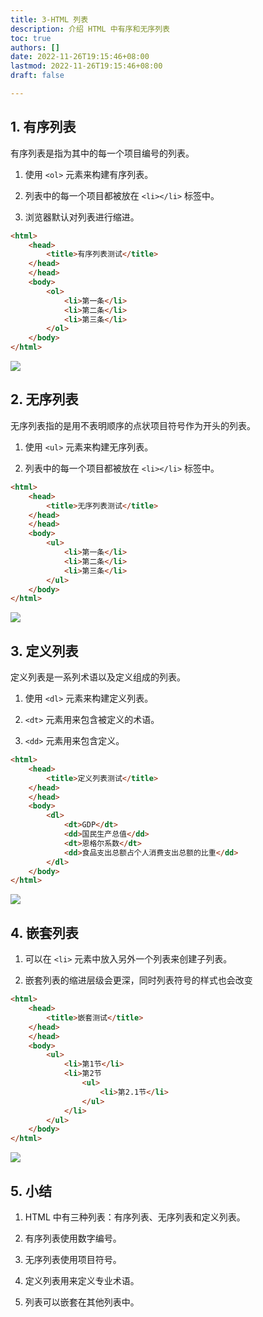 ```yaml
---
title: 3-HTML 列表
description: 介绍 HTML 中有序和无序列表
toc: true
authors: []
date: 2022-11-26T19:15:46+08:00
lastmod: 2022-11-26T19:15:46+08:00
draft: false

---
```


## 1. 有序列表

有序列表是指为其中的每一个项目编号的列表。

1. 使用 `<ol>` 元素来构建有序列表。

2. 列表中的每一个项目都被放在 `<li></li>` 标签中。

3. 浏览器默认对列表进行缩进。

```html
<html>
    <head>
        <title>有序列表测试</title>
    </head>
    </head>
    <body>
        <ol>
            <li>第一条</li>
            <li>第二条</li>
            <li>第三条</li>
        </ol>
    </body>
</html>
```

![](https://animg.oss-cn-shanghai.aliyuncs.com/2022/11/26/20221126193219.png)

## 2. 无序列表

无序列表指的是用不表明顺序的点状项目符号作为开头的列表。

1. 使用 `<ul>` 元素来构建无序列表。

2. 列表中的每一个项目都被放在 `<li></li>` 标签中。

```html
<html>
    <head>
        <title>无序列表测试</title>
    </head>
    </head>
    <body>
        <ul>
            <li>第一条</li>
            <li>第二条</li>
            <li>第三条</li>
        </ul>
    </body>
</html>
```

![](https://animg.oss-cn-shanghai.aliyuncs.com/2022/11/26/20221126193357.png)

## 3. 定义列表

定义列表是一系列术语以及定义组成的列表。

1. 使用 `<dl>` 元素来构建定义列表。

2. `<dt>` 元素用来包含被定义的术语。

3. `<dd>` 元素用来包含定义。

```html
<html>
    <head>
        <title>定义列表测试</title>
    </head>
    </head>
    <body>
        <dl>
            <dt>GDP</dt>
            <dd>国民生产总值</dd>
            <dt>恩格尔系数</dt>
            <dd>食品支出总额占个人消费支出总额的比重</dd>
        </dl>
    </body>
</html>
```

![](https://animg.oss-cn-shanghai.aliyuncs.com/2022/11/26/20221126215959.png)

## 4. 嵌套列表

1. 可以在 `<li>` 元素中放入另外一个列表来创建子列表。

2. 嵌套列表的缩进层级会更深，同时列表符号的样式也会改变

```html
<html>
    <head>
        <title>嵌套测试</title>
    </head>
    </head>
    <body>
        <ul>
            <li>第1节</li>
            <li>第2节
                <ul>
                    <li>第2.1节</li>
                </ul>
            </li>
        </ul>
    </body>
</html>
```

![](https://animg.oss-cn-shanghai.aliyuncs.com/2022/11/26/20221126220309.png)

## 5. 小结

1. HTML 中有三种列表：有序列表、无序列表和定义列表。

2. 有序列表使用数字编号。

3. 无序列表使用项目符号。

4. 定义列表用来定义专业术语。

5. 列表可以嵌套在其他列表中。